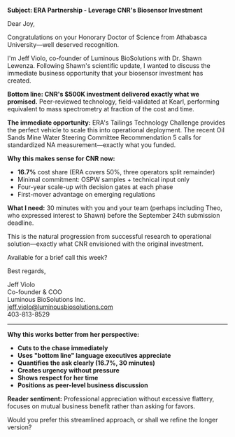 **Subject: ERA Partnership - Leverage CNR's Biosensor Investment**

Dear Joy,

Congratulations on your Honorary Doctor of Science from Athabasca University—well deserved recognition.

I'm Jeff Violo, co-founder of Luminous BioSolutions with Dr. Shawn Lewenza. Following Shawn's scientific update, I wanted to discuss the immediate business opportunity that your biosensor investment has created.

**Bottom line: CNR's $500K investment delivered exactly what we promised.** Peer-reviewed technology, field-validated at Kearl, performing equivalent to mass spectrometry at fraction of the cost and time.

**The immediate opportunity:** ERA's Tailings Technology Challenge provides the perfect vehicle to scale this into operational deployment. The recent Oil Sands Mine Water Steering Committee Recommendation 5 calls for standardized NA measurement—exactly what you funded.

**Why this makes sense for CNR now:**

- **16.7%** cost share (ERA covers 50%, three operators split remainder)
- Minimal commitment: OSPW samples + technical input only
- Four-year scale-up with decision gates at each phase
- First-mover advantage on emerging regulations

**What I need:** 30 minutes with you and your team (perhaps including Theo, who expressed interest to Shawn) before the September 24th submission deadline.

This is the natural progression from successful research to operational solution—exactly what CNR envisioned with the original investment.

Available for a brief call this week?

Best regards,

Jeff Violo  
Co-founder & COO  
Luminous BioSolutions Inc.  
jeff.violo@luminousbiosolutions.com  
403-813-8529

---

**Why this works better from her perspective:**

- **Cuts to the chase immediately**
- **Uses "bottom line" language executives appreciate**
- **Quantifies the ask clearly (16.7%, 30 minutes)**
- **Creates urgency without pressure**
- **Shows respect for her time**
- **Positions as peer-level business discussion**

**Reader sentiment:** Professional appreciation without excessive flattery, focuses on mutual business benefit rather than asking for favors.

Would you prefer this streamlined approach, or shall we refine the longer version?